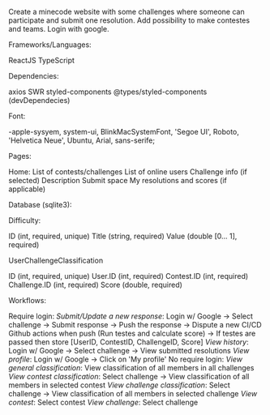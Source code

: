 Create a minecode website with some challenges where someone can participate and submit one resolution.
Add possibility to make contestes and teams.
Login with google.

Frameworks/Languages:

  ReactJS
  TypeScript

Dependencies:

  axios
  SWR
  styled-components
  @types/styled-components (devDependecies)

Font:

  -apple-sysyem, system-ui, BlinkMacSystemFont, 'Segoe UI', Roboto, 'Helvetica Neue', Ubuntu, Arial, sans-serife;

Pages:

  Home:
    List of contests/challenges
    List of online users
    Challenge info (if selected)
      Description
      Submit space
      My resolutions and scores (if applicable)

Database (sqlite3):

Difficulty:

  ID (int, required, unique)
  Title (string, required)
  Value (double [0... 1], required)

UserChallengeClassification

  ID (int, required, unique)
  User.ID (int, required)
  Contest.ID (int, required)
  Challenge.ID (int, required)
  Score (double, required)
    
Workflows:

  Require login:
    *Submit/Update a new response*:
    Login w/ Google -> Select challenge -> Submit response -> Push the response -> Dispute a new CI/CD Github actions when push (Run testes and calculate score) -> If testes are passed then store [UserID, ContestID, ChallengeID, Score]
    *View history*:
    Login w/ Google -> Select challenge -> View submitted resolutions
    *View profile*:
    Login w/ Google -> Click on 'My profile'
  No require login:
    *View general classification*:
    View classification of all members in all challenges
    *View contest classification*:
    Select challenge -> View classification of all members in selected contest
    *View challenge classification*:
    Select challenge -> View classification of all members in selected challenge
    *View contest*:
    Select contest
    *View challenge*:
    Select challenge
    
